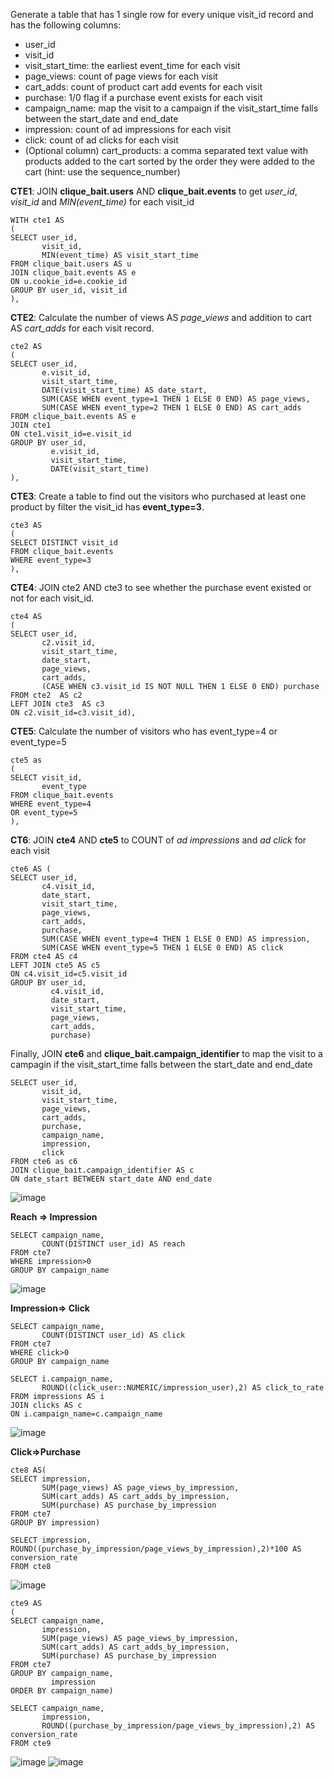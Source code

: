 Generate a table that has 1 single row for every unique visit_id record and has the following columns:

- user_id
- visit_id
- visit_start_time: the earliest event_time for each visit
- page_views: count of page views for each visit
- cart_adds: count of product cart add events for each visit
- purchase: 1/0 flag if a purchase event exists for each visit
- campaign_name: map the visit to a campaign if the visit_start_time falls between the start_date and end_date
- impression: count of ad impressions for each visit
- click: count of ad clicks for each visit
- (Optional column) cart_products: a comma separated text value with products added to the cart sorted by the order they were added to the cart (hint: use the sequence_number)

__CTE1__: JOIN __clique_bait.users__ AND __clique_bait.events__ to get _user_id_, _visit_id_ and _MIN(event_time)_ for each visit_id
```
WITH cte1 AS
(
SELECT user_id, 
       visit_id, 
       MIN(event_time) AS visit_start_time
FROM clique_bait.users AS u
JOIN clique_bait.events AS e
ON u.cookie_id=e.cookie_id
GROUP BY user_id, visit_id
),
```
__CTE2__: Calculate the number of views AS _page_views_ and addition to cart AS _cart_adds_ for each visit record.  
```
cte2 AS
(
SELECT user_id, 
       e.visit_id, 
       visit_start_time,
       DATE(visit_start_time) AS date_start, 
       SUM(CASE WHEN event_type=1 THEN 1 ELSE 0 END) AS page_views, 
       SUM(CASE WHEN event_type=2 THEN 1 ELSE 0 END) AS cart_adds
FROM clique_bait.events AS e
JOIN cte1
ON cte1.visit_id=e.visit_id
GROUP BY user_id, 
         e.visit_id, 
         visit_start_time,
         DATE(visit_start_time)
),
```
__CTE3__: Create a table to find out the visitors who purchased at least one product by filter the visit_id has __event_type=3__.
```
cte3 AS 
(
SELECT DISTINCT visit_id
FROM clique_bait.events
WHERE event_type=3
),
```
__CTE4__: JOIN cte2 AND cte3 to see whether the purchase event existed or not for each visit_id. 
```
cte4 AS
(                                   
SELECT user_id, 
       c2.visit_id, 
       visit_start_time, 
       date_start, 
       page_views, 
       cart_adds, 
       (CASE WHEN c3.visit_id IS NOT NULL THEN 1 ELSE 0 END) purchase
FROM cte2  AS c2                        
LEFT JOIN cte3  AS c3                   
ON c2.visit_id=c3.visit_id),
```
__CTE5__: Calculate the number of visitors who has event_type=4 or event_type=5
```
cte5 as 
(        
SELECT visit_id, 
       event_type
FROM clique_bait.events                                   
WHERE event_type=4 
OR event_type=5
),
```
__CT6__: JOIN __cte4__ AND __cte5__ to COUNT of _ad impressions_ and _ad click_ for each visit 
```
cte6 AS (                                   
SELECT user_id, 
       c4.visit_id, 
       date_start, 
       visit_start_time, 
       page_views, 
       cart_adds, 
       purchase, 
       SUM(CASE WHEN event_type=4 THEN 1 ELSE 0 END) AS impression, 
       SUM(CASE WHEN event_type=5 THEN 1 ELSE 0 END) AS click
FROM cte4 AS c4
LEFT JOIN cte5 AS c5
ON c4.visit_id=c5.visit_id
GROUP BY user_id, 
         c4.visit_id, 
         date_start, 
         visit_start_time,
         page_views, 
         cart_adds, 
         purchase)
```
Finally, JOIN __cte6__ and __clique_bait.campaign_identifier__ to map the visit to a campagin if the visit_start_time falls between the start_date and end_date
```
SELECT user_id, 
       visit_id, 
       visit_start_time, 
       page_views, 
       cart_adds, 
       purchase, 
       campaign_name, 
       impression, 
       click
FROM cte6 as c6                                   
JOIN clique_bait.campaign_identifier AS c                                 
ON date_start BETWEEN start_date AND end_date 
```

![image](https://user-images.githubusercontent.com/89729029/137249734-b6bda5e3-76fd-4739-bb39-9a9b6ac67b1e.png)

__Reach => Impression__
```
SELECT campaign_name, 
       COUNT(DISTINCT user_id) AS reach
FROM cte7
WHERE impression>0
GROUP BY campaign_name
```
![image](https://user-images.githubusercontent.com/89729029/137332659-99ab7f0d-d8e2-438f-9656-31f3a0931409.png)

__Impression=> Click__
```
SELECT campaign_name, 
       COUNT(DISTINCT user_id) AS click
FROM cte7
WHERE click>0
GROUP BY campaign_name
```
```
SELECT i.campaign_name, 
       ROUND((click_user::NUMERIC/impression_user),2) AS click_to_rate
FROM impressions AS i
JOIN clicks AS c
ON i.campaign_name=c.campaign_name             
```
![image](https://user-images.githubusercontent.com/89729029/137336056-47bb1270-d727-4cdf-84db-87c93b8acc93.png)

__Click=>Purchase__
```
cte8 AS(
SELECT impression, 
       SUM(page_views) AS page_views_by_impression, 
       SUM(cart_adds) AS cart_adds_by_impression, 
       SUM(purchase) AS purchase_by_impression
FROM cte7
GROUP BY impression)
```
```
SELECT impression, ROUND((purchase_by_impression/page_views_by_impression),2)*100 AS conversion_rate
FROM cte8
```
![image](https://user-images.githubusercontent.com/89729029/137302600-a68a9b37-497f-4913-a0f4-eff63bebb9e9.png)
```
cte9 AS
(
SELECT campaign_name, 
       impression, 
       SUM(page_views) AS page_views_by_impression, 
       SUM(cart_adds) AS cart_adds_by_impression, 
       SUM(purchase) AS purchase_by_impression
FROM cte7
GROUP BY campaign_name, 
         impression
ORDER BY campaign_name)

SELECT campaign_name, 
       impression, 
       ROUND((purchase_by_impression/page_views_by_impression),2) AS conversion_rate
FROM cte9
```
![image](https://user-images.githubusercontent.com/89729029/137305590-0eb121a8-0148-4e00-a7c1-7c0b0beb8c57.png)
![image](https://user-images.githubusercontent.com/89729029/137305628-3cbf5c99-b688-40c7-b9fe-25ec61d69617.png)
